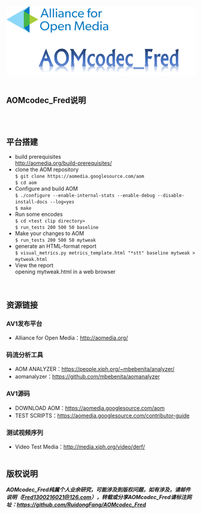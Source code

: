 <div align="center">
  <img src="https://github.com/RuidongFang/AOMcodec_Fred/blob/master/AOMcodec_Fred_logo.png"><br><br>
</div>


## AOMcodec_Fred说明
</br></br>
## 平台搭建
* build prerequisites</br>
http://aomedia.org/build-prerequisites/</br>
* clone the AOM repository</br>
    `$ git clone https://aomedia.googlesource.com/aom`</br>
    `$ cd aom`</br>
* Configure and build AOM</br>
    `$ ./configure --enable-internal-stats --enable-debug --disable-install-docs --log=yes`</br>
    `$ make`</br>
* Run some encodes</br>
    `$ cd <test clip directory>`</br>
    `$ run_tests 200 500 50 baseline`</br>
* Make your changes to AOM</br>
    `$ run_tests 200 500 50 mytweak`</br>
* generate an HTML-format report</br>
    `$ visual_metrics.py metrics_template.html "*stt" baseline mytweak > mytweak.html`</br>
* View the report</br>
opening mytweak.html in a web browser</br>
</br></br>
## 资源链接
### AV1发布平台
* Alliance for Open Media：http://aomedia.org/
### 码流分析工具
* AOM ANALYZER：https://people.xiph.org/~mbebenita/analyzer/
* aomanalyzer：https://github.com/mbebenita/aomanalyzer
### AV1源码
* DOWNLOAD AOM：https://aomedia.googlesource.com/aom
* TEST SCRIPTS：https://aomedia.googlesource.com/contributor-guide
### 测试视频序列
* Video Test Media：http://media.xiph.org/video/derf/
</br></br>
## 版权说明
***AOMcodec_Fred纯属个人业余研究，可能涉及到版权问题，如有涉及，请邮件说明（Fred1300216021@126.com），转载或分享AOMcodec_Fred请标注网址：https://github.com/RuidongFang/AOMcodec_Fred***
